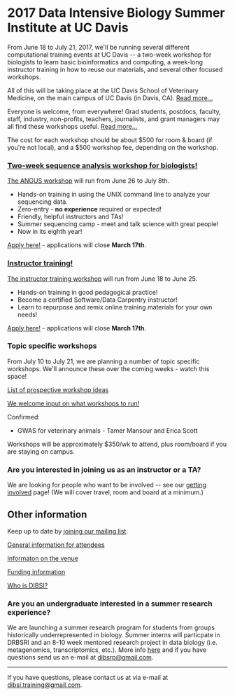 # 2017 Data Intensive Biology Summer Institute at UC Davis

From June 18 to July 21, 2017, we'll be running several different
computational training events at UC Davis -- a two-week workshop for
biologists to learn basic bioinformatics and computing, a week-long
instructor training in how to reuse our materials, and several other
focused workshops.

All of this will be taking place at the UC Davis School of Veterinary
Medicine, on the main campus of UC Davis (in Davis,
CA). [Read more...](VENUE.html)

Everyone is welcome, from everywhere! Grad students, postdocs,
faculty, staff, industry, non-profits, teachers, journalists, and
grant managers may all find these workshops useful. [Read more...](ATTENDEES.html)

The cost for each workshop should be about $500 for room & board (if
you're not local), and a $500 workshop fee, depending on the workshop.

### [Two-week sequence analysis workshop for biologists!](ANGUS.html)

[The ANGUS workshop](ANGUS.html) will run from June 26 to July 8th.

* Hands-on training in using the UNIX command line to analyze your sequencing data.
* Zero-entry - **no experience** required or expected!
* Friendly, helpful instructors and TAs!
* Summer sequencing camp - meet and talk science with great people!
* Now in its eighth year!

[Apply here!](https://docs.google.com/forms/d/e/1FAIpQLSchSuErTHw9aleA_peGZsXwFHiXmr2GM4OMqgFxqY03DGiL-g/viewform) - applications will close **March 17th**.

### [Instructor training!](instructor-training.html)

[The instructor training workshop](instructor-training.html) will run
from June 18 to June 25.

* Hands-on training in good pedagogical practice!
* Become a certified Software/Data Carpentry instructor!
* Learn to repurpose and remix online training materials for your own needs!

[Apply here!](https://docs.google.com/forms/d/e/1FAIpQLSfC1MphcIhfNQzJKrbuuMBePTF0FFB_t3XJzYeWpMn1hWdxTQ/viewform) - applications will close **March 17th**.

### Topic specific workshops

From July 10 to July 21, we are planning a number of topic specific workshops.
We'll announce these over the coming weeks - watch this space!

[List of prospective workshop ideas](workshop-ideas.html)

[We welcome input on what workshops to run!](https://docs.google.com/forms/d/e/1FAIpQLSfcLYvOvg_v-ALK4Rgt6eyrWcPpFYVMhmiiwFdJAaMYPnbI4w/viewform)

Confirmed:

* GWAS for veterinary animals - Tamer Mansour and Erica Scott

Workshops will be approximately $350/wk to attend, plus room/board if
you are staying on campus.

### Are you interested in joining us as an instructor or a TA?

We are looking for people who want to be involved -- see our
[getting involved](getting-involved.html) page! (We will cover
travel, room and board at a minimum.)

## Other information

Keep up to date by [joining our mailing list](http://lists.idyll.org/listinfo/dibsi-2017-interest).

[General information for attendees](ATTENDEES.html)

[Informaton on the venue](VENUE.html)

[Funding information](FUNDERS.html)

[Who is DIBSI?](WHO.html)

### Are you an undergraduate interested in a summer research experience? 

We are launching a summer research program for students from groups 
historically underrepresented in biology. Summer interns will particpate 
in DRBSRI and an 8-10 week mentored research project in data biology (i.e. metagenomics, 
transcriptomics, etc.). More info [here](DIBSRP.html) and if you have questions 
send us an e-mail at [dibsrp@gmail.com](dibsrp@gmail.com). 

----

If you have questions, please contact us at via e-mail at [dibsi.training@gmail.com](dibsi.training@gmail.com).
